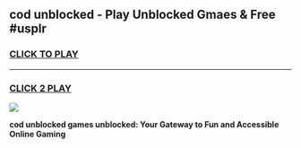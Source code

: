 
## cod unblocked - Play Unblocked Gmaes & Free #usplr
<h3>
<a href="https://news.freeplayer.one?title=cod_unblocked&ref=24F">CLICK TO PLAY</a></h3>
<hr>

<h3>
<a href="https://news.freeplayer.one?title=cod_unblocked&ref=24F">CLICK 2 PLAY</a>
  
</h3>

<a href="https://news.freeplayer.one?title=cod_unblocked&ref=24F/"><img src="https://clearcache.store/games.png"></a>


**cod unblocked games unblocked: Your Gateway to Fun and Accessible Online Gaming**

